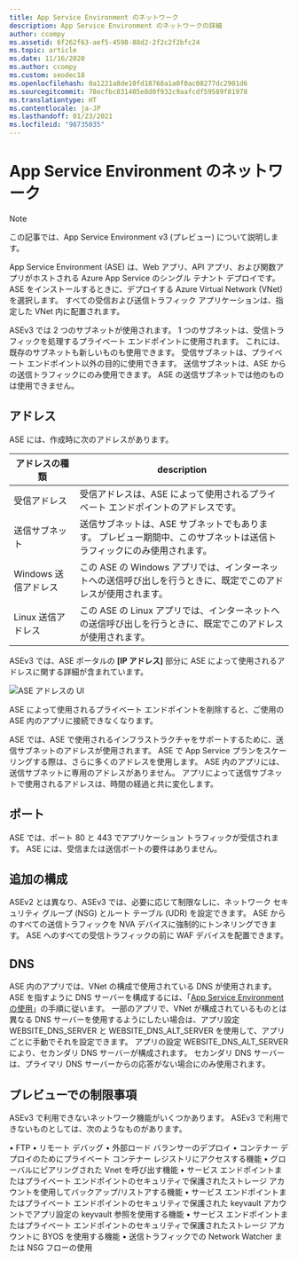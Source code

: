 ```yaml
---
title: App Service Environment のネットワーク
description: App Service Environment のネットワークの詳細
author: ccompy
ms.assetid: 6f262f63-aef5-4598-88d2-2f2c2f2bfc24
ms.topic: article
ms.date: 11/16/2020
ms.author: ccompy
ms.custom: seodec18
ms.openlocfilehash: 0a1221a8de10fd18768a1a0f0ac08277dc2901d6
ms.sourcegitcommit: 78ecfbc831405e8d0f932c9aafcdf59589f81978
ms.translationtype: HT
ms.contentlocale: ja-JP
ms.lasthandoff: 01/23/2021
ms.locfileid: "98735035"
---
```

# <a name="app-service-environment-networking"></a>App Service Environment のネットワーク

> [!NOTE]
> この記事では、App Service Environment v3 (プレビュー) について説明します。
> 

App Service Environment (ASE) は、Web アプリ、API アプリ、および関数アプリがホストされる Azure App Service のシングル テナント デプロイです。 ASE をインストールするときに、デプロイする Azure Virtual Network (VNet) を選択します。 すべての受信および送信トラフィック アプリケーションは、指定した VNet 内に配置されます。  

ASEv3 では 2 つのサブネットが使用されます。  1 つのサブネットは、受信トラフィックを処理するプライベート エンドポイントに使用されます。 これには、既存のサブネットも新しいものも使用できます。  受信サブネットは、プライベート エンドポイント以外の目的に使用できます。 送信サブネットは、ASE からの送信トラフィックにのみ使用できます。 ASE の送信サブネットでは他のものは使用できません。

## <a name="addresses"></a>アドレス 
ASE には、作成時に次のアドレスがあります。

| アドレスの種類 | description |
|--------------|-------------|
| 受信アドレス | 受信アドレスは、ASE によって使用されるプライベート エンドポイントのアドレスです。 |
| 送信サブネット | 送信サブネットは、ASE サブネットでもあります。 プレビュー期間中、このサブネットは送信トラフィックにのみ使用されます。 |
| Windows 送信アドレス | この ASE の Windows アプリでは、インターネットへの送信呼び出しを行うときに、既定でこのアドレスが使用されます。 |
| Linux 送信アドレス | この ASE の Linux アプリでは、インターネットへの送信呼び出しを行うときに、既定でこのアドレスが使用されます。 |

ASEv3 では、ASE ポータルの **[IP アドレス]** 部分に ASE によって使用されるアドレスに関する詳細が含まれています。

![ASE アドレスの UI](./media/networking/networking-ip-addresses.png)

ASE によって使用されるプライベート エンドポイントを削除すると、ご使用の ASE 内のアプリに接続できなくなります。  

ASE では、ASE で使用されるインフラストラクチャをサポートするために、送信サブネットのアドレスが使用されます。 ASE で App Service プランをスケーリングする際は、さらに多くのアドレスを使用します。 ASE 内のアプリには、送信サブネットに専用のアドレスがありません。 アプリによって送信サブネットで使用されるアドレスは、時間の経過と共に変化します。

## <a name="ports"></a>ポート

ASE では、ポート 80 と 443 でアプリケーション トラフィックが受信されます。  ASE には、受信または送信ポートの要件はありません。 

## <a name="extra-configurations"></a>追加の構成

ASEv2 とは異なり、ASEv3 では、必要に応じて制限なしに、ネットワーク セキュリティ グループ (NSG) とルート テーブル (UDR) を設定できます。 ASE からのすべての送信トラフィックを NVA デバイスに強制的にトンネリングできます。 ASE へのすべての受信トラフィックの前に WAF デバイスを配置できます。 

## <a name="dns"></a>DNS

ASE 内のアプリでは、VNet の構成で使用されている DNS が使用されます。 ASE を指すように DNS サーバーを構成するには、「[App Service Environment の使用](./using.md#dns-configuration)」の手順に従います。 一部のアプリで、VNet が構成されているものとは異なる DNS サーバーを使用するようにしたい場合は、アプリ設定 WEBSITE_DNS_SERVER と WEBSITE_DNS_ALT_SERVER を使用して、アプリごとに手動でそれを設定できます。 アプリの設定 WEBSITE_DNS_ALT_SERVER により、セカンダリ DNS サーバーが構成されます。 セカンダリ DNS サーバーは、プライマリ DNS サーバーからの応答がない場合にのみ使用されます。 

## <a name="preview-limitation"></a>プレビューでの制限事項

ASEv3 で利用できないネットワーク機能がいくつかあります。  ASEv3 で利用できないものとしては、次のようなものがあります。

• FTP • リモート デバッグ • 外部ロード バランサーのデプロイ • コンテナー デプロイのためにプライベート コンテナー レジストリにアクセスする機能 • グローバルにピアリングされた Vnet を呼び出す機能 • サービス エンドポイントまたはプライベート エンドポイントのセキュリティで保護されたストレージ アカウントを使用してバックアップ/リストアする機能 • サービス エンドポイントまたはプライベート エンドポイントのセキュリティで保護された keyvault アカウントでアプリ設定の keyvault 参照を使用する機能 • サービス エンドポイントまたはプライベート エンドポイントのセキュリティで保護されたストレージ アカウントに BYOS を使用する機能 • 送信トラフィックでの Network Watcher または NSG フローの使用
    
    